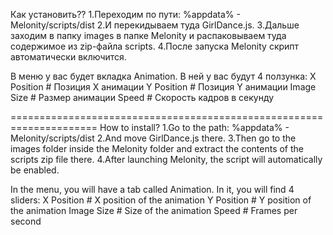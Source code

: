 Как установить??
1.Переходим по пути:
%appdata% - Melonity/scripts/dist
2.И перекидываем туда GirlDance.js.
3.Дальше заходим в папку images в папке Melonity и распаковываем туда содержимое из zip-файла scripts.
4.После запуска Melonity скрипт автоматически включится. 

В меню у вас будет вкладка Animation. В ней у вас будут 4 ползунка:
X Position # Позиция X анимации
Y Position # Позиция Y анимации
Image Size # Размер анимации
Speed # Скорость кадров в секунду

=====================================================================
How to install?
1.Go to the path:
%appdata% - Melonity/scripts/dist
2.And move GirlDance.js there.
3.Then go to the images folder inside the Melonity folder and extract the contents of the scripts zip file there.
4.After launching Melonity, the script will automatically be enabled. 

In the menu, you will have a tab called Animation. In it, you will find 4 sliders:
X Position # X position of the animation
Y Position # Y position of the animation
Image Size # Size of the animation
Speed # Frames per second
